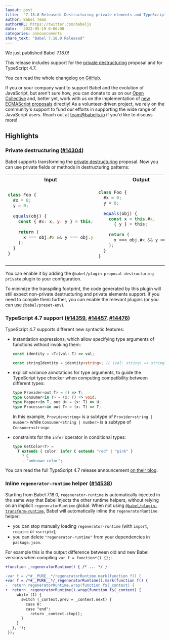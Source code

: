 ```yaml
---
layout: post
title:  "7.18.0 Released: Destructuring private elements and TypeScript 4.7"
author: Babel Team
authorURL: https://twitter.com/babeljs
date:   2022-05-19 0:00:00
categories: announcements
share_text: "Babel 7.18.0 Released"
---
```


We just published Babel 7.18.0!

This release includes support for the [private destructuring](https://github.com/tc39/proposal-destructuring-private) proposal and for TypeScript 4.7.

You can read the whole changelog [on GitHub](https://github.com/babel/babel/releases/tag/v7.18.0).

<!-- truncate -->

If you or your company want to support Babel and the evolution of JavaScript, but aren't sure how, you can donate to us on our [Open Collective](https://github.com/babel/babel?sponsor=1) and, better yet, work with us on the implementation of [new ECMAScript proposals](https://github.com/babel/proposals) directly! As a volunteer-driven project, we rely on the community's support to fund our efforts in supporting the wide range of JavaScript users. Reach out at [team@babeljs.io](mailto:team@babeljs.io) if you'd like to discuss more!

## Highlights

### Private destructuring ([#14304](https://github.com/babel/babel/pull/14304))

Babel supports transforming the [private destructuring](https://github.com/tc39/proposal-destructuring-private) proposal. Now you can use private fields or methods in destructuring patterns:

<table>
<tr>
<th>Input</th>
<th>Output</th>
</tr>
<tr>
<td>

```js
class Foo {
  #x = 0;
  y = 0;

  equals(obj) {
    const { #x: x, y: y } = this;

    return (
      x === obj.#x && y === obj.y
    );
  }
}

```

</td>
<td>

```js
class Foo {
  #x = 0;
  y = 0;

  equals(obj) {
    const x = this.#x,
      { y } = this;

    return (
      x === obj.#x && y === obj.y
    );
  }
}
```

</td>
</tr>
</table>

You can enable it by adding the `@babel/plugin-proposal-destructuring-private` plugin to your configuration. 

To minimize the transpiling footprint, the code generated by this plugin will still expect non-private destructuring and private elements support. If you need to compile them further, you can enable the relevant plugins (or you can use `@babel/preset-env`).

### TypeScript 4.7 support ([#14359](https://github.com/babel/babel/pull/14359), [#14457](https://github.com/babel/babel/pull/14457), [#14476](https://github.com/babel/babel/pull/14476))

TypeScript 4.7 supports different new syntactic features:

- instantiation expressions, which allow specifying type arguments of functions without invoking them:

  ```ts
  const identity = <T>(val: T) => val;

  const stringIdentity = identity<string>; // (val: string) => string;
  ```
- explicit variance annotations for type arguments, to guide the TypeScript type checker when computing compatibility between different types:
  ```ts
  type Provider<out T> = () => T;
  type Consumer<in T> = (x: T) => void;
  type Mapper<in T, out U> = (x: T) => U;
  type Processor<in out T> = (x: T) => T;
  ```
  In this example, `Provide<string>` is a subtype of `Provider<string | number>` while `Consumer<string | number>` is a subtype of `Consumer<string>`.
- constraints for the `infer` operator in conditional types:
  ```ts
  type GetColor<T> =
    T extends { color: infer C extends "red" | "pink" }
      ? C
      : "unknown color";
  ```

You can read the full TypeScript 4.7 release announcement [on their blog](https://devblogs.microsoft.com/typescript/announcing-typescript-4-7/).

### Inline `regenerator-runtime` helper ([#14538](https://github.com/babel/babel/pull/14538))

Starting from Babel 7.18.0, `regenerator-runtime` is automatically injected in the same way that Babel injects the other runtime helpers, without relying on an implicit `regeneratorRuntime` global. When not using [`@babel/plugin-transform-runtime`](https://babeljs.io/docs/en/babel-plugin-transform-runtime), Babel will automatically inline the `regeneratorRuntime` helper:
- you can stop manually loading `regenerator-runtime` (with `import`, `require` or `<script>`);
- you can delete `"regenerator-runtime"` from your dependencies in `package.json`.

For example this is the output difference between old and new Babel versions when compiling `var f = function*() {};`:
```diff
+function _regeneratorRuntime() { /* ... */ }

-var f = /*#__PURE__*/regeneratorRuntime.mark(function f() {
+var f = /*#__PURE__*/_regeneratorRuntime().mark(function f() {
-  return regeneratorRuntime.wrap(function f$(_context) {
+  return _regeneratorRuntime().wrap(function f$(_context) {
     while (1) {
       switch (_context.prev = _context.next) {
         case 0:
         case "end":
           return _context.stop();
       }
     }
   }, f);
 });
```
